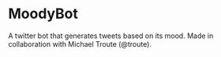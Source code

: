 # MoodyBot

A twitter bot that generates tweets based on its mood. Made in collaboration with Michael Troute (@troute).
